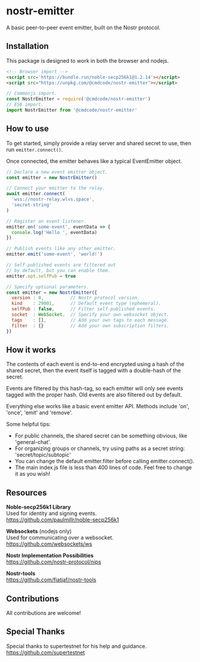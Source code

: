 # nostr-emitter
A basic peer-to-peer event emitter, built on the Nostr protocol.


## Installation
This package is designed to work in both the browser and nodejs.

```html
<!-- Browser import -->
<script src='https://bundle.run/noble-secp256k1@1.2.14'></script>
<script src="https://unpkg.com/@cmdcode/nostr-emitter"></script>
```
```js
// Commonjs import.
const NostrEmitter = require('@cmdcode/nostr-emitter')
// ES6 import.
import NostrEmitter from '@cmdcode/nostr-emitter'
```

## How to use
To get started, simply provide a relay server and shared secret to use, then run `emitter.connect()`.

Once connected, the emitter behaves like a typical EventEmitter object.
```js
// Declare a new event emitter object.
const emitter = new NostrEmitter()

// Connect your emitter to the relay.
await emitter.connect(
  'wss://nostr-relay.wlvs.space',
  'secret-string'
)

// Register an event listener.
emitter.on('some-event', eventData => {
  console.log('Hello ', eventData)
})

// Publish events like any other emitter.
emitter.emit('some-event', 'world!')

// Self-published events are filtered out 
// by default, but you can enable them.
emitter.opt.selfPub = true

// Specify optional parameters.
const emitter = new NostrEmitter({
  version : 0,          // Nostr protocol version.
  kind    : 29001,      // Default event type (ephemeral).
  selfPub : false,      // Filter self-published events.
  socket  : WebSocket,  // Specify your own websocket object.
  tags    : [],         // Add your own tags to each message.
  filter  : {}          // Add your own subscription filters.
})
```


## How it works
The contents of each event is end-to-end encrypted using a hash of the shared secret, then the event itself is tagged with a double-hash of the secret. 

Events are filtered by this hash-tag, so each emitter will only see events tagged with the proper hash. Old events are also filtered out by default.

Everything else works like a basic event emitter API. Methods include 'on', 'once', 'emit' and 'remove'.

Some helpful tips:
* For public channels, the shared secret can be something obvious, like 'general-chat'.
* For organizing groups or channels, try using paths as a secret string: 'secret/topic/subtopic'
* You can change the default emitter.filter before calling emitter.connect().
* The main index.js file is less than 400 lines of code. Feel free to change it as you wish!


## Resources

**Noble-secp256k1 Library**  
Used for identity and signing events.  
https://github.com/paulmillr/noble-secp256k1

**Websockets** (nodejs only)  
Used for communicating over a websocket.  
https://github.com/websockets/ws

**Nostr Implementation Possibilities**  
https://github.com/nostr-protocol/nips

**Nostr-tools**  
https://github.com/fiatjaf/nostr-tools

## Contributions
All contributions are welcome!

## Special Thanks
Special thanks to supertestnet for his help and guidance.  
https://github.com/supertestnet
